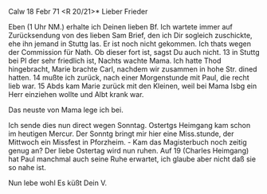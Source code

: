  Calw 18 Febr 71
 <R 20/21>*
Lieber Frieder

Eben (1 Uhr NM.) erhalte ich Deinen lieben Bf. Ich wartete immer auf Zurücksendung von des lieben Sam Brief, den ich Dir sogleich zuschickte, ehe ihn jemand in Stuttg las. Er ist noch nicht gekommen. Ich thats wegen der Commission für Nath. Ob dieser fort ist, sagst Du auch nicht. 
13 in Stuttg bei Pl der sehr friedlich ist, Nachts wachte Mama. Ich hatte Thod hingebracht, Marie brachte Carl, nachdem wir zusammen in hohe Str. dined hatten. 14 mußte ich zurück, nach einer Morgenstunde mit Paul, die recht lieb war. 15 Abds kam Marie zurück mit den Kleinen, weil bei Mama Isbg ein Herr einziehen wollte und Albt krank war.

Das neuste von Mama lege ich bei.

Ich sende dies nun direct wegen Sonntag. Ostertgs Heimgang kam schon im heutigen Mercur. Der Sonntg bringt mir hier eine Miss.stunde, der Mittwoch ein Missfest in Pforzheim. - Kam das Magisterbuch noch zeitig genug an? 
Der liebe Ostertag wird nun ruhen. Auf 19 (Charles Heimgang) hat Paul manchmal auch seine Ruhe erwartet, ich glaube aber nicht daß sie so nahe ist.

 Nun lebe wohl
 Es küßt Dein V.
